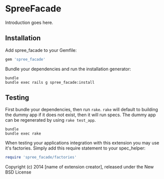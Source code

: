 SpreeFacade
===========

Introduction goes here.

Installation
------------

Add spree_facade to your Gemfile:

```ruby
gem 'spree_facade'
```

Bundle your dependencies and run the installation generator:

```shell
bundle
bundle exec rails g spree_facade:install
```

Testing
-------

First bundle your dependencies, then run `rake`. `rake` will default to building the dummy app if it does not exist, then it will run specs. The dummy app can be regenerated by using `rake test_app`.

```shell
bundle
bundle exec rake
```

When testing your applications integration with this extension you may use it's factories.
Simply add this require statement to your spec_helper:

```ruby
require 'spree_facade/factories'
```

Copyright (c) 2014 [name of extension creator], released under the New BSD License
